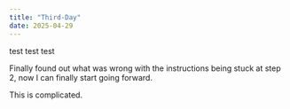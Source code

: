 ```yaml
---
title: "Third-Day"
date: 2025-04-29
---
```

test test test

Finally found out what was wrong with the instructions being stuck at step 2, now I can finally start going forward. 

This is complicated.
